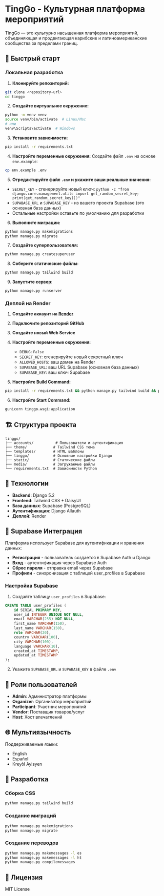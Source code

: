 # TingGo - Культурная платформа мероприятий

TingGo — это культурно насыщенная платформа мероприятий, объединяющая и продвигающая карибские и латиноамериканские сообщества за пределами границ.

## 🚀 Быстрый старт

### Локальная разработка

1. **Клонируйте репозиторий:**
```bash
git clone <repository-url>
cd tinggo
```

2. **Создайте виртуальное окружение:**
```bash
python -m venv venv
source venv/bin/activate  # Linux/Mac
# или
venv\Scripts\activate  # Windows
```

3. **Установите зависимости:**
```bash
pip install -r requirements.txt
```

4. **Настройте переменные окружения:**
Создайте файл `.env` на основе `env.example`:
```bash
cp env.example .env
```

5. **Отредактируйте файл `.env` и укажите ваши реальные значения:**
- `SECRET_KEY` - сгенерируйте новый ключ: `python -c "from django.core.management.utils import get_random_secret_key; print(get_random_secret_key())"`
- `SUPABASE_URL` и `SUPABASE_KEY` - из вашего проекта Supabase (это основная база данных)
- Остальные настройки оставьте по умолчанию для разработки

6. **Выполните миграции:**
```bash
python manage.py makemigrations
python manage.py migrate
```

7. **Создайте суперпользователя:**
```bash
python manage.py createsuperuser
```

8. **Соберите статические файлы:**
```bash
python manage.py tailwind build
```

9. **Запустите сервер:**
```bash
python manage.py runserver
```

### Деплой на Render

1. **Создайте аккаунт на [Render](https://render.com/)**

2. **Подключите репозиторий GitHub**

3. **Создайте новый Web Service**

4. **Настройте переменные окружения:**
   - `DEBUG`: `False`
   - `SECRET_KEY`: сгенерируйте новый секретный ключ
   - `ALLOWED_HOSTS`: ваш домен на Render
   - `SUPABASE_URL`: ваш URL Supabase (основная база данных)
   - `SUPABASE_KEY`: ваш ключ Supabase

5. **Настройте Build Command:**
```bash
pip install -r requirements.txt && python manage.py tailwind build && python manage.py collectstatic --noinput
```

6. **Настройте Start Command:**
```bash
gunicorn tinggo.wsgi:application
```

## 🏗️ Структура проекта

```
tinggo/
├── accounts/          # Пользователи и аутентификация
├── theme/            # Tailwind CSS тема
├── templates/        # HTML шаблоны
├── tinggo/           # Основные настройки Django
├── static/           # Статические файлы
├── media/            # Загружаемые файлы
└── requirements.txt  # Зависимости Python
```

## 🎨 Технологии

- **Backend**: Django 5.2
- **Frontend**: Tailwind CSS + DaisyUI
- **База данных**: Supabase (PostgreSQL)
- **Аутентификация**: Django Allauth
- **Деплой**: Render

## 🔄 Supabase Интеграция

Платформа использует Supabase для аутентификации и хранения данных:

- **Регистрация** - пользователь создается в Supabase Auth и Django
- **Вход** - аутентификация через Supabase Auth
- **Сброс пароля** - отправка email через Supabase
- **Профили** - синхронизация с таблицей user_profiles в Supabase

### Настройка Supabase

1. Создайте таблицу `user_profiles` в Supabase:
```sql
CREATE TABLE user_profiles (
    id SERIAL PRIMARY KEY,
    user_id INTEGER UNIQUE NOT NULL,
    email VARCHAR(255) NOT NULL,
    first_name VARCHAR(150),
    last_name VARCHAR(150),
    role VARCHAR(20),
    country VARCHAR(100),
    city VARCHAR(100),
    language VARCHAR(10),
    created_at TIMESTAMP,
    updated_at TIMESTAMP
);
```

2. Укажите `SUPABASE_URL` и `SUPABASE_KEY` в файле `.env`

## 👥 Роли пользователей

- **Admin**: Администратор платформы
- **Organizer**: Организатор мероприятий
- **Participant**: Участник мероприятий
- **Vendor**: Поставщик товаров/услуг
- **Host**: Хост впечатлений

## 🌐 Мультиязычность

Поддерживаемые языки:
- English
- Español
- Kreyòl Ayisyen

## 🔧 Разработка

### Сборка CSS
```bash
python manage.py tailwind build
```

### Создание миграций
```bash
python manage.py makemigrations
python manage.py migrate
```

### Создание переводов
```bash
python manage.py makemessages -l es
python manage.py makemessages -l ht
python manage.py compilemessages
```

## 📝 Лицензия

MIT License

